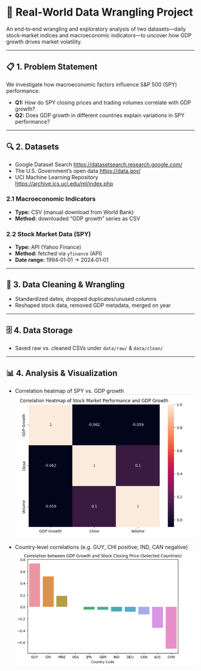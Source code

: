 # 🚀 Real‑World Data Wrangling Project

An end‑to‑end wrangling and exploratory analysis of two datasets—daily stock‑market indices and macroeconomic indicators—to uncover how GDP growth drives market volatility.

---

## 📋 1. Problem Statement

We investigate how macroeconomic factors influence S&P 500 (SPY) performance:

- **Q1:** How do SPY closing prices and trading volumes correlate with GDP growth?  
- **Q2:** Does GDP growth in different countries explain variations in SPY performance?

---

##  🔍 2. Datasets

- Google Dataset Search https://datasetsearch.research.google.com/
- The U.S. Government’s open data https://data.gov/
- UCI Machine Learning Repository https://archive.ics.uci.edu/ml/index.php

### 2.1 Macroeconomic Indicators  
- **Type:** CSV (manual download from World Bank)  
- **Method:** downloaded “GDP growth” series as CSV  

### 2.2 Stock Market Data (SPY)  
- **Type:** API (Yahoo Finance)  
- **Method:** fetched via `yfinance` (API)  
- **Date range:** 1994‑01‑01 → 2024‑01‑01
   
---

##  🧹 3. Data Cleaning & Wrangling
   - Standardized dates, dropped duplicates/unused columns  
   - Reshaped stock data, removed GDP metadata, merged on year
     
---

## 🗄️ 4. Data Storage   
   - Saved raw vs. cleaned CSVs under `data/raw/` & `data/clean/`
     
---

## 📊 4. Analysis & Visualization
   - Correlation heatmap of SPY vs. GDP growth
     ![Correlation Heatmap](Images/corr_heatmap.png)  

   - Country‑level correlations (e.g. GUY, CHI positive; IND, CAN negative)
      ![Correlation Heatmap](Images/coun_heatmap.png)  



